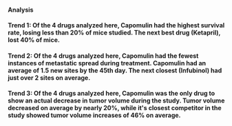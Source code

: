 #### Analysis

#### Trend 1: Of the 4 drugs analyzed here, Capomulin had the highest survival rate, losing less than 20% of mice studied. The next best drug (Ketapril), lost 40% of mice.

#### Trend 2: Of the 4 drugs analyzed here, Capomulin had the fewest instances of metastatic spread during treatment. Capomulin had an average of 1.5 new sites by the 45th day. The next closest (Infubinol) had just over 2 sites on average.

#### Trend 3: Of the 4 drugs analyzed here, Capomulin was the only drug to show an actual decrease in tumor volume during the study. Tumor volume decreased on average by nearly 20%, while it's closest competitor in the study showed tumor volume increases of 46% on average.